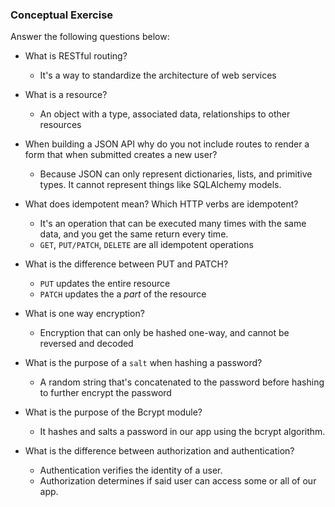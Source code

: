 ### Conceptual Exercise

Answer the following questions below:

-   What is RESTful routing?

    -   It's a way to standardize the architecture of web services

-   What is a resource?

    -   An object with a type, associated data, relationships to other resources

-   When building a JSON API why do you not include routes to render a form that when submitted creates a new user?

    -   Because JSON can only represent dictionaries, lists, and primitive types. It cannot represent things like SQLAlchemy models.

-   What does idempotent mean? Which HTTP verbs are idempotent?

    -   It's an operation that can be executed many times with the same data, and you get the same return every time.
    -   `GET`, `PUT/PATCH`, `DELETE` are all idempotent operations

-   What is the difference between PUT and PATCH?

    -   `PUT` updates the entire resource
    -   `PATCH` updates the a _part_ of the resource

-   What is one way encryption?

    -   Encryption that can only be hashed one-way, and cannot be reversed and decoded

-   What is the purpose of a `salt` when hashing a password?

    -   A random string that's concatenated to the password before hashing to further encrypt the password

-   What is the purpose of the Bcrypt module?

    -   It hashes and salts a password in our app using the bcrypt algorithm.

-   What is the difference between authorization and authentication?
    -   Authentication verifies the identity of a user.
    -   Authorization determines if said user can access some or all of our app.

